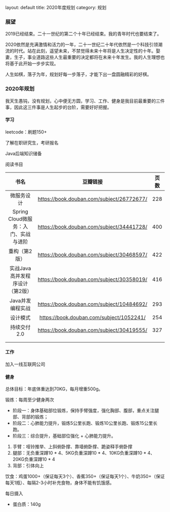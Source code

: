 layout: default
title: 2020年度规划
category: 规划

### 展望

2019已经结束。二十一世纪的第二个十年已经结束。我的青年时代也要结束了。

2020依然是充满激情和活力的一年，二十一世纪二十年代依然是一个科技引领潮流的时代。站在此刻，遥望未来，不禁觉得未来十年将是人生决定性的十年。娶妻，生子，事业道路这些人生最重要的决定都将在未来十年发生。我的人生理想也将基于此开始一步步实现。

人生如棋，落子为年，规划好每一步落子，才能下出一盘圆融精彩的好棋。

### 2020年规划

我天生愚钝，没有规划，心中便无方圆，学习、工作、健身是我目前最重要的三件事，因此这三件事是人生起步的台阶，需要好好把握。

#### 学习

leetcode：刷题150+

了解在职研究生，考研报名

Java后端知识储备

阅读书目

|                 书名                 |                 豆瓣链接                  | 页数 |
| :----------------------------------: | :---------------------------------------: | :--: |
|              微服务设计              | https://book.douban.com/subject/26772677/ | 228  |
| Spring Cloud微服务：入门、实战与进阶 | https://book.douban.com/subject/34441728/ | 400  |
|            重构（第2版）             | https://book.douban.com/subject/30468597/ | 422  |
|   实战Java高并发程序设计（第2版）    | https://book.douban.com/subject/30358019/ | 416  |
|           Java并发编程实战           | https://book.douban.com/subject/10484692/ | 293  |
|               设计模式               | https://book.douban.com/subject/1052241/  | 254  |
|             持续交付2.0              | https://book.douban.com/subject/30419555/ | 327  |
|                                      |                                           |      |
|                                      |                                           |      |



#### 工作

加入一线互联网公司

#### 健身

总体目标：年底体重达到70KG，每月增重500g。

锻炼：每周至少健身两次

- 阶段一：身体基础部位锻炼，保持手臂强度，强化胸部、腹部，重点关注腿部、背部的锻炼；
- 阶段二：心肺能力提升，锻炼5公里长跑、锻炼10公里长跑、锻炼15公里长跑。
- 阶段三：综合提升，基础部位强化 + 心肺能力提升。

1. 手臂：哑铃推举、上斜俯卧撑、靠墙俯卧撑、跪姿释手俯卧撑
2. 腿部：无负重深蹲10 * 4、5KG负重深蹲10 * 4、10KG负重深蹲10 * 4、20KG负重深蹲10 * 4
3. 背部：引体向上

饮食：鸡蛋1000+（保证每天3个）、香蕉350+（保证每天1个）、牛奶350+（保证每天1瓶）、每隔2-3小时补充食物，身体不能有饥饿感。

每日摄入

- 蛋白质：140g

